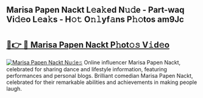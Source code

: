 ## Marisa Papen Nackt L𝚎a𝚔ed N𝚞𝚍e - Part-waq Vi𝚍𝚎o L𝚎a𝚔s - H𝚘𝚝 O𝚗𝚕yf𝚊ns P𝚑𝚘tos am9Jc

# <h2><a href="http://kfdjxg.oniu.top/?m=Marisa+Papen+Nackt">🔗👉 🔴 Marisa Papen Nackt P𝚑ot𝚘𝚜 V𝚒d𝚎o</a></h2>

[![Marisa Papen Nackt Nu𝚍e𝚜](https://i.imgur.com/0qMVB7G.gif)](http://kfdjxg.oniu.top/?m=Marisa+Papen+Nackt)
Online influencer Marisa Papen Nackt, celebrated for sharing dance and lifestyle information, featuring performances and personal blogs. Brilliant comedian Marisa Papen Nackt, celebrated for their remarkable abilities and achievements in making people laugh.  
